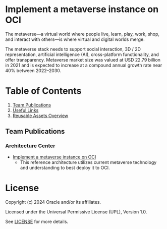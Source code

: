# Implement a metaverse instance on OCI
 
The metaverse—a virtual world where people live, learn, play, work, shop, and interact with others—is where virtual and digital worlds merge.

The metaverse stack needs to support social interaction, 3D / 2D representation, artificial intelligence (AI), cross-platform functionality, and offer transparency. Metaverse market size was valued at USD 22.79 billion in 2021 and is expected to increase at a compound annual growth rate near 40% between 2022–2030.

# Table of Contents
 
1. [Team Publications](#team-publications)
2. [Useful Links](#useful-uinks)
3. [Reusable Assets Overview](#reusable-assets-overview)
 
## Team Publications

### Architecture Center
 
- [Implement a metaverse instance on OCI](https://docs.oracle.com/en/solutions/oci-metaverse-instance/index.html#GUID-B1943B07-C5BA-4C0E-9911-87CB1DDF1585)
    - This reference architecture utilizes current metaverse technology and understanding to best deploy it to OCI.

# License

Copyright (c) 2024 Oracle and/or its affiliates.

Licensed under the Universal Permissive License (UPL), Version 1.0.

See [LICENSE](https://github.com/oracle-devrel/technology-engineering/blob/folder-structure/LICENSE) for more details.
